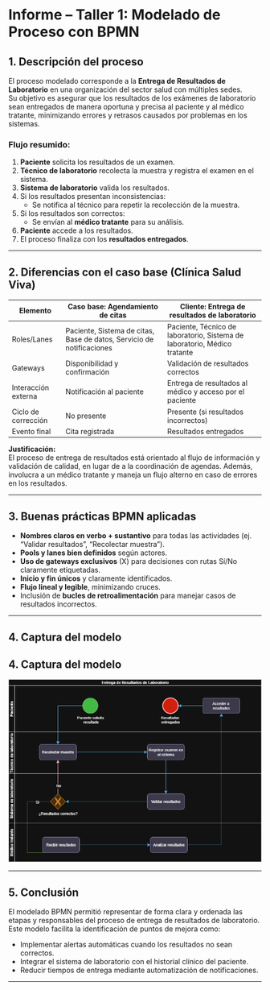 # Informe – Taller 1: Modelado de Proceso con BPMN

## 1. Descripción del proceso
El proceso modelado corresponde a la **Entrega de Resultados de Laboratorio** en una organización del sector salud con múltiples sedes.  
Su objetivo es asegurar que los resultados de los exámenes de laboratorio sean entregados de manera oportuna y precisa al paciente y al médico tratante, minimizando errores y retrasos causados por problemas en los sistemas.

### Flujo resumido:
1. **Paciente** solicita los resultados de un examen.
2. **Técnico de laboratorio** recolecta la muestra y registra el examen en el sistema.
3. **Sistema de laboratorio** valida los resultados.
4. Si los resultados presentan inconsistencias:
   - Se notifica al técnico para repetir la recolección de la muestra.
5. Si los resultados son correctos:
   - Se envían al **médico tratante** para su análisis.
6. **Paciente** accede a los resultados.
7. El proceso finaliza con los **resultados entregados**.

---

## 2. Diferencias con el caso base (Clínica Salud Viva)
| Elemento                 | Caso base: Agendamiento de citas | Cliente: Entrega de resultados de laboratorio |
|---------------------------|----------------------------------|-----------------------------------------------|
| Roles/Lanes               | Paciente, Sistema de citas, Base de datos, Servicio de notificaciones | Paciente, Técnico de laboratorio, Sistema de laboratorio, Médico tratante |
| Gateways                  | Disponibilidad y confirmación   | Validación de resultados correctos |
| Interacción externa       | Notificación al paciente         | Entrega de resultados al médico y acceso por el paciente |
| Ciclo de corrección       | No presente                     | Presente (si resultados incorrectos) |
| Evento final              | Cita registrada                 | Resultados entregados |

**Justificación:**  
El proceso de entrega de resultados está orientado al flujo de información y validación de calidad, en lugar de a la coordinación de agendas. Además, involucra a un médico tratante y maneja un flujo alterno en caso de errores en los resultados.

---

## 3. Buenas prácticas BPMN aplicadas
- **Nombres claros en verbo + sustantivo** para todas las actividades (ej. “Validar resultados”, “Recolectar muestra”).
- **Pools y lanes bien definidos** según actores.
- **Uso de gateways exclusivos** (X) para decisiones con rutas Sí/No claramente etiquetadas.
- **Inicio y fin únicos** y claramente identificados.
- **Flujo lineal y legible**, minimizando cruces.
- Inclusión de **bucles de retroalimentación** para manejar casos de resultados incorrectos.

---

## 4. Captura del modelo
## 4. Captura del modelo
![Modelo BPMN - Entrega de Resultados de Laboratorio](modelo-final.drawio.png)

---

## 5. Conclusión
El modelado BPMN permitió representar de forma clara y ordenada las etapas y responsables del proceso de entrega de resultados de laboratorio.  
Este modelo facilita la identificación de puntos de mejora como:
- Implementar alertas automáticas cuando los resultados no sean correctos.
- Integrar el sistema de laboratorio con el historial clínico del paciente.
- Reducir tiempos de entrega mediante automatización de notificaciones.

---
